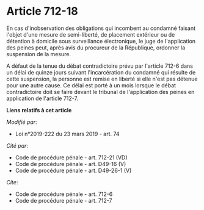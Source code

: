 # Article 712-18

En cas d'inobservation des obligations qui incombent au condamné faisant l'objet d'une mesure de semi-liberté, de placement
extérieur ou de   détention à domicile sous surveillance électronique, le juge de l'application des peines peut, après avis
du procureur de la République, ordonner la suspension de la mesure. 

A défaut de la tenue du débat contradictoire prévu par l'article 712-6 dans un délai de quinze jours suivant l'incarcération
du condamné qui résulte de cette suspension, la personne est remise en liberté si elle n'est pas détenue pour une autre
cause. Ce délai est porté à un mois lorsque le débat contradictoire doit se faire devant le tribunal de l'application des
peines en application de l'article 712-7.

**Liens relatifs à cet article**

_Modifié par_:

  - Loi n°2019-222 du 23 mars 2019 - art. 74

_Cité par_:

  - Code de procédure pénale - art. 712-21 (VD)
  - Code de procédure pénale - art. D49-16 (V)
  - Code de procédure pénale - art. D49-26-1 (V)

_Cite_:

  - Code de procédure pénale - art. 712-6
  - Code de procédure pénale - art. 712-7
